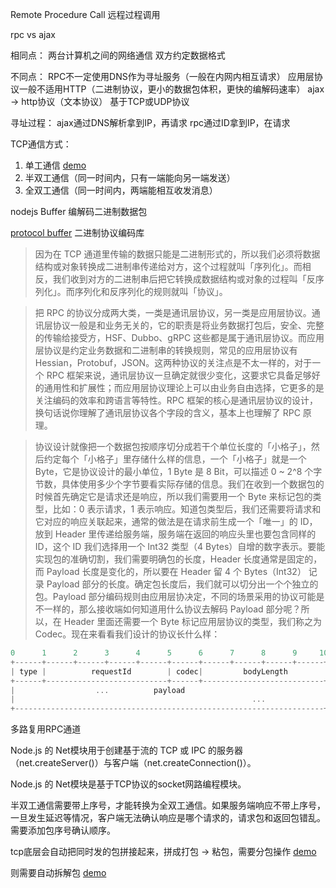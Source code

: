 Remote Procedure Call 远程过程调用

rpc vs ajax

相同点：
两台计算机之间的网络通信
双方约定数据格式

不同点：
RPC不一定使用DNS作为寻址服务（一般在内网内相互请求）
应用层协议一般不适用HTTP（二进制协议，更小的数据包体积，更快的编解码速率） ajax -> http协议（文本协议）
基于TCP或UDP协议

寻址过程：
ajax通过DNS解析拿到IP，再请求
rpc通过ID拿到IP，在请求

TCP通信方式：
1. 单工通信 [demo](./多路复用/)
2. 半双工通信（同一时间内，只有一端能向另一端发送）
3. 全双工通信（同一时间内，两端能相互收发消息）

nodejs Buffer 编解码二进制数据包

[protocol buffer](https://www.npmjs.com/package/protocol-buffers)  二进制协议编码库

> 因为在 TCP 通道里传输的数据只能是二进制形式的，所以我们必须将数据结构或对象转换成二进制串传递给对方，这个过程就叫「序列化」。而相反，我们收到对方的二进制串后把它转换成数据结构或对象的过程叫「反序列化」。而序列化和反序列化的规则就叫「协议」。

> 把 RPC 的协议分成两大类，一类是通讯层协议，另一类是应用层协议。通讯层协议一般是和业务无关的，它的职责是将业务数据打包后，安全、完整的传输给接受方，HSF、Dubbo、gRPC 这些都是属于通讯层协议。而应用层协议是约定业务数据和二进制串的转换规则，常见的应用层协议有 Hessian，Protobuf，JSON。这两种协议的关注点是不太一样的，对于一个 RPC 框架来说，通讯层协议一旦确定就很少变化，这要求它具备足够好的通用性和扩展性；而应用层协议理论上可以由业务自由选择，它更多的是关注编码的效率和跨语言等特性。RPC 框架的核心是通讯层协议的设计，换句话说你理解了通讯层协议各个字段的含义，基本上也理解了 RPC 原理。


> 协议设计就像把一个数据包按顺序切分成若干个单位长度的「小格子」，然后约定每个「小格子」里存储什么样的信息，一个「小格子」就是一个 Byte，它是协议设计的最小单位，1 Byte 是 8 Bit，可以描述 0 ~ 2^8 个字节数，具体使用多少个字节要看实际存储的信息。我们在收到一个数据包的时候首先确定它是请求还是响应，所以我们需要用一个 Byte 来标记包的类型，比如：0 表示请求，1 表示响应。知道包类型后，我们还需要将请求和它对应的响应关联起来，通常的做法是在请求前生成一个「唯一」的 ID，放到 Header 里传递给服务端，服务端在返回的响应头里也要包含同样的 ID，这个 ID 我们选择用一个 Int32 类型（4 Bytes）自增的数字表示。要能实现包的准确切割，我们需要明确包的长度，Header 长度通常是固定的，而 Payload 长度是变化的，所以要在 Header 留 4 个 Bytes（Int32） 记录 Payload 部分的长度。确定包长度后，我们就可以切分出一个个独立的包。Payload 部分编码规则由应用层协决定，不同的场景采用的协议可能是不一样的，那么接收端如何知道用什么协议去解码 Payload 部分呢？所以，在 Header 里面还需要一个  Byte 标记应用层协议的类型，我们称之为 Codec。现在来看看我们设计的协议长什么样：

```javascript
0      1      2      3      4      5      6      7      8      9     10
+------+------+------+------+------+------+------+------+------+------+
| type |          requestId        | codec|         bodyLength        |
+------+---------------------------+------+---------------------------+
|                  ...          payload                               |
|                                                     ...             |
+---------------------------------------------------------------------+
```

多路复用RPC通道 

Node.js 的 Net模块用于创建基于流的 TCP 或 IPC 的服务器（net.createServer()）与客户端（net.createConnection()）。

Node.js 的 Net模块是基于TCP协议的socket网路编程模块。


半双工通信需要带上序号，才能转换为全双工通信。如果服务端响应不带上序号，一旦发生延迟等情况，客户端无法确认响应是哪个请求的，请求包和返回包错乱。需要添加包序号确认顺序。


tcp底层会自动把同时发的包拼接起来，拼成打包 -> 粘包，需要分包操作 [demo](./多路复用/duplex0/client.js)

则需要自动拆解包 [demo](./多路复用/duplex/client.js)
